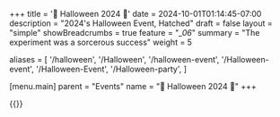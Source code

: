 +++
title = '🦇 Halloween 2024 👻'
date = 2024-10-01T01:14:45-07:00
description = "2024's Halloween Event, Hatched"
draft = false
layout = "simple"
showBreadcrumbs = true
feature = "*_06*"
summary = "The experiment was a sorcerous success"
weight = 5

aliases = [
    '/halloween',
    '/Halloween',
    '/halloween-event',
    '/Halloween-event',
    '/Halloween-Event',
    '/Halloween-party',
]

[menu.main]
    parent = "Events"
    name = "👻 Halloween 2024 🦇"
+++ 
  

{{<gallery>}}

